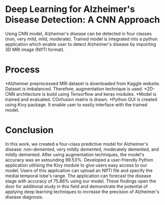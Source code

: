 # Deep Learning for Alzheimer's Disease Detection: A CNN Approach

Using CNN model, Alzheimer's disease can be detected in four classes (non, very mild, mild, moderate). Trained model is integrated into a python application which enable user to detect Alzheimer's disease by importing 3D MRI image (NIfTI format).

# Process

*Alzheimer preprocessed MRI dataset is downloaded from Kaggle website. Dataset is imbalanced. Therefore, augmentation technique is used.
*2D-CNN architecture is build using Tensorflow and keras modules.
*Model is trained and evaluated. COnfusion matrix is drawn.
*Python GUI is created using Kivy package. It enable user to easily interface with the trained model. 

# Conclusion

In this work, we created a four-class predictive model for Alzheimer's disease: non-demented, very mildly demented, moderately demented, and mildly demented. After using augmentation techniques, the model's accuracy was an astounding 99.53%. Developed a user-friendly Python application utilising the Kivy module to give users easy access to our model. Users of this application can upload an NIfTI file and specify the medial temporal lobe's range. The application can forecast the disease stage with accuracy of 75.86% using our model. These findings open the door for additional study in this field and demonstrate the potential of applying deep learning techniques to increase the precision of Alzheimer's disease diagnosis.
